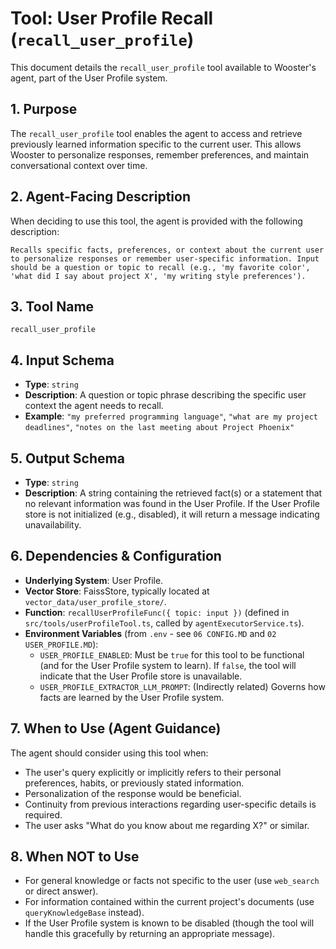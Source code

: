 # Tool: User Profile Recall (`recall_user_profile`)

This document details the `recall_user_profile` tool available to Wooster's agent, part of the User Profile system.

## 1. Purpose

The `recall_user_profile` tool enables the agent to access and retrieve previously learned information specific to the current user. This allows Wooster to personalize responses, remember preferences, and maintain conversational context over time.

## 2. Agent-Facing Description

When deciding to use this tool, the agent is provided with the following description:

```
Recalls specific facts, preferences, or context about the current user to personalize responses or remember user-specific information. Input should be a question or topic to recall (e.g., 'my favorite color', 'what did I say about project X', 'my writing style preferences').
```

## 3. Tool Name

`recall_user_profile`

## 4. Input Schema

- **Type**: `string`
- **Description**: A question or topic phrase describing the specific user context the agent needs to recall.
- **Example**: `"my preferred programming language"`, `"what are my project deadlines"`, `"notes on the last meeting about Project Phoenix"`

## 5. Output Schema

- **Type**: `string`
- **Description**: A string containing the retrieved fact(s) or a statement that no relevant information was found in the User Profile. If the User Profile store is not initialized (e.g., disabled), it will return a message indicating unavailability.

## 6. Dependencies & Configuration

- **Underlying System**: User Profile.
- **Vector Store**: FaissStore, typically located at `vector_data/user_profile_store/`.
- **Function**: `recallUserProfileFunc({ topic: input })` (defined in `src/tools/userProfileTool.ts`, called by `agentExecutorService.ts`).
- **Environment Variables** (from `.env` - see `06 CONFIG.MD` and `02 USER_PROFILE.MD`):
    - `USER_PROFILE_ENABLED`: Must be `true` for this tool to be functional (and for the User Profile system to learn). If `false`, the tool will indicate that the User Profile store is unavailable.
    - `USER_PROFILE_EXTRACTOR_LLM_PROMPT`: (Indirectly related) Governs how facts are learned by the User Profile system.

## 7. When to Use (Agent Guidance)

The agent should consider using this tool when:

- The user's query explicitly or implicitly refers to their personal preferences, habits, or previously stated information.
- Personalization of the response would be beneficial.
- Continuity from previous interactions regarding user-specific details is required.
- The user asks "What do you know about me regarding X?" or similar.

## 8. When NOT to Use

- For general knowledge or facts not specific to the user (use `web_search` or direct answer).
- For information contained within the current project's documents (use `queryKnowledgeBase` instead).
- If the User Profile system is known to be disabled (though the tool will handle this gracefully by returning an appropriate message). 